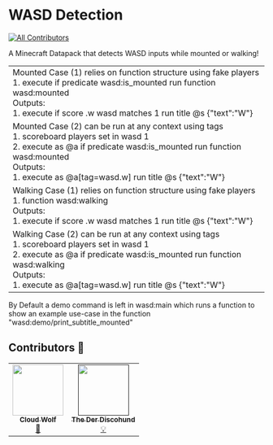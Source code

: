 # WASD Detection
<!-- ALL-CONTRIBUTORS-BADGE:START - Do not remove or modify this section -->
[![All Contributors](https://img.shields.io/badge/all_contributors-2-orange.svg?style=flat-square)](#contributors-)
<!-- ALL-CONTRIBUTORS-BADGE:END -->
A Minecraft Datapack that detects WASD inputs while mounted or walking!

<table>
    <tr>
        <td>Mounted Case (1) relies on function structure using fake players<br>
		1. execute if predicate wasd:is_mounted run function wasd:mounted <br>Outputs:<br>1. execute if score .w wasd matches 1 run title @s {"text":"W"}</td>
    </tr>
        <td>Mounted Case (2) can be run at  any context using tags<br>1. scoreboard players set in wasd 1 <br>
		2. execute as @a if predicate wasd:is_mounted run function wasd:mounted <br>Outputs:<br>1. execute as @a[tag=wasd.w] run title @s {"text":"W"}</td>
    </tr>
    <tr>
        <td>Walking Case (1) relies on function structure using fake players<br>
		1. function wasd:walking <br>Outputs:<br>1. execute if score .w wasd matches 1 run title @s {"text":"W"}</td>
    </tr>
        <td>Walking Case (2) can be run at  any context using tags<br>1. scoreboard players set in wasd 1 <br>
		2. execute as @a if predicate wasd:is_mounted run function wasd:walking <br>Outputs:<br>1. execute as @a[tag=wasd.w] run title @s {"text":"W"}</td>
    </tr>
</table>

By Default a demo command is left in wasd:main which runs a function to show an example use-case in the function "wasd:demo/print_subtitle_mounted"

## Contributors 🧱

<!-- prettier-ignore-start -->
<!-- markdownlint-disable -->
<table>
  <tr>
    <td align="center"><a href="https://github.com/CLoudWolfYT"><img src="https://avatars.githubusercontent.com/u/64243799?v=4" width="100px;" alt=""/><br /><sub><b>Cloud Wolf</b></sub></a><br /><a href="#" title="Datapack Creator">🔨</a></td>
    <td align="center"><a href=""><img src="https://avatars.githubusercontent.com/u/0" width="100px;" alt=""/><br /><sub><b>The Der Discohund</b></sub></a><br /><a href="#" title="Theory Contributor">💡</a></td>
    
  </tr>
</table>

<!-- markdownlint-enable -->
<!-- prettier-ignore-end -->
